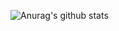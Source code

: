 ![Anurag's github stats](https://github-readme-stats.vercel.app/api?username=codero4ik&show_icons=true?theme=dark)
